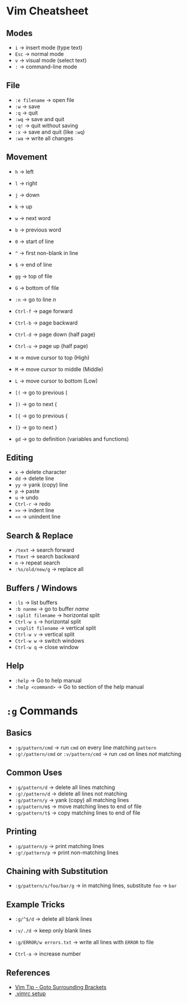 # Vim Cheatsheet

## Modes
- `i` → insert mode (type text)
- `Esc` → normal mode
- `v` → visual mode (select text)
- `:` → command-line mode

## File
- `:e filename` → open file
- `:w` → save
- `:q` → quit
- `:wq` → save and quit
- `:q!` → quit without saving
- `:x` → save and quit (like `:wq`)
- `:wa` → write all changes 

## Movement
- `h` → left
- `l` → right
- `j` → down
- `k` → up
- `w` → next word
- `b` → previous word
- `0` → start of line
- `^` → first non-blank in line
- `$` → end of line
- `gg` → top of file
- `G` → bottom of file
- `:n` → go to line *n*

- `Ctrl-f` → page forward
- `Ctrl-b` → page backward
- `Ctrl-d` → page down (half page)
- `Ctrl-u` → page up (half page)

- `H` → move cursor to top (High)
- `M` → move cursor to middle (Middle)
- `L` → move cursor to bottom (Low)
  
- `[(` → go to previous (
- `])` → go to next (
- `[{` → go to previous {
- `]}` → go to next }

- `gd` → go to definition (variables and functions)

## Editing
- `x` → delete character
- `dd` → delete line
- `yy` → yank (copy) line
- `p` → paste
- `u` → undo
- `Ctrl-r` → redo
- `>>` → indent line
- `<<` → unindent line

## Search & Replace
- `/text` → search forward
- `?text` → search backward
- `n` → repeat search
- `:%s/old/new/g` → replace all

## Buffers / Windows
- `:ls` → list buffers
- `:b nanme` → go to buffer *name*
- `:split filename` → horizontal split
- `Ctrl-w s` → horizontal split
- `:vsplit filename` → vertical split
- `Ctrl-w v` → vertical split
- `Ctrl-w w` → switch windows
- `Ctrl-w q` → close window

## Help
- `:help` → Go to help manual
- `:help <command>` → Go to section <commnad> of the help manual

# `:g` Commands

## Basics
- `:g/pattern/cmd` → run `cmd` on every line matching `pattern`
- `:g!/pattern/cmd` or `:v/pattern/cmd` → run `cmd` on lines *not* matching

## Common Uses
- `:g/pattern/d` → delete all lines matching
- `:g!/pattern/d` → delete all lines not matching
- `:g/pattern/y` → yank (copy) all matching lines
- `:g/pattern/m$` → move matching lines to end of file
- `:g/pattern/t$` → copy matching lines to end of file

## Printing
- `:g/pattern/p` → print matching lines
- `:g!/pattern/p` → print non-matching lines

## Chaining with Substitution
- `:g/pattern/s/foo/bar/g` → in matching lines, substitute `foo` → `bar`

## Example Tricks
- `:g/^$/d` → delete all blank lines
- `:v/./d` → keep only blank lines
- `:g/ERROR/w errors.txt` → write all lines with `ERROR` to file

- `Ctrl-a` → increase number


## References

- [Vim Tip - Goto Surrounding Brackets](https://www.youtube.com/watch?v=FuHZAUCsy1I)
- [.vimrc setup](https://vim.fandom.com/wiki/Open_vimrc_file)
